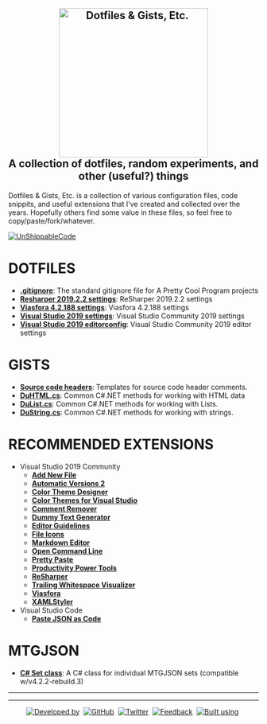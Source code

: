 <!-- GRU-Readme-For-Projects v3.0.18.190924 (https://github.com/APrettyCoolProgram/GRU-Readme) ------------------------
	   GRU-README-For-Projects is customizable README.md template written in GitHub-flavored Markdown and HTML, intended
     for use with GitHub repositories that contain references to other repositories, rather than being a code
     repository itself. The source contains an abundance of comments walking you through how to use each component.
---------------------------------------------------------------------------------------------------------------------->

<h2 align="center">
  <img src="https://github.com/APrettyCoolProgram/dotfiles-gists-etc/blob/master/AppData/Image/project-logo.png" alt="Dotfiles & Gists, Etc." width="300"><br>
  A collection of dotfiles, random experiments, and other (useful?) things
</h2>

Dotfiles & Gists, Etc. is a collection of various configuration files, code snippits, and useful extensions that I've created and collected over the years. Hopefully others find some value in these files, so feel free to copy/paste/fork/whatever.

[![UnShippableCode](https://github.com/APrettyCoolProgram/UnShippableCode/blob/master/reporesources/image/unShippableCodeRepositoryLogo-300.png)](https://github.com/APrettyCoolProgram/UnShippableCode)

# DOTFILES
* [**.gitignore**](https://github.com/APrettyCoolProgram/dotfiles-gists-etc/blob/master/.gitignore): The standard gitignore file for A Pretty Cool Program projects
* [**Resharper 2019.2.2 settings**](https://github.com/APrettyCoolProgram/DotfilesAndGistsEtc/blob/master/Dotfiles/resharper-19.2.2.DotSettings): ReSharper 2019.2.2 settings
* [**Viasfora 4.2.188 settings**](https://github.com/APrettyCoolProgram/DotfilesAndGistsEtc/blob/master/Dotfiles/viasfora_4.2.188.xml): Viasfora 4.2.188 settings
* [**Visual Studio 2019 settings**](https://github.com/APrettyCoolProgram/DotfilesAndGistsEtc/blob/master/Dotfiles/visual-studio-2019.vssettings): Visual Studio Community 2019 settings
* [**Visual Studio 2019 editorconfig**](https://github.com/APrettyCoolProgram/DotfilesAndGistsEtc/blob/master/Dotfiles/visual-studio-2019.editorconfig): Visual Studio Community 2019 editor settings

# GISTS
* [**Source code headers**](https://gist.github.com/APrettyCoolProgram/7df746be2a69552e0772a78749678856): Templates for source code header comments.
* [**DuHTML.cs**](https://gist.github.com/APrettyCoolProgram/564cb0acd1419003c29624a7d5318064): Common C#.NET methods for working with HTML data<br>
* [**DuList.cs**](https://gist.github.com/APrettyCoolProgram/c4da726cd93e11e3e9c7568be58ff342): Common C#.NET methods for working with Lists.<br>
* [**DuString.cs**](https://gist.github.com/APrettyCoolProgram/3f48bafc3ff1f1c95d7100de2fff4db0): Common C#.NET methods for working with strings.<br>

# RECOMMENDED EXTENSIONS
* Visual Studio 2019 Community
  * [**Add New File**](https://marketplace.visualstudio.com/items?itemName=MadsKristensen.AddNewFile)
  * [**Automatic Versions 2**](https://marketplace.visualstudio.com/items?itemName=PrecisionInfinity.AutomaticVersions)
  * [**Color Theme Designer**](https://marketplace.visualstudio.com/items?itemName=ms-madsk.ColorThemeDesigner)
  * [**Color Themes for Visual Studio**](https://marketplace.visualstudio.com/items?itemName=VisualStudioPlatformTeam.ColorThemesforVisualStudio)
  * [**Comment Remover**](https://marketplace.visualstudio.com/items?itemName=MadsKristensen.CommentRemover)
  * [**Dummy Text Generator**](https://marketplace.visualstudio.com/items?itemName=MadsKristensen.DummyTextGenerator)
  * [**Editor Guidelines**](https://marketplace.visualstudio.com/items?itemName=PaulHarrington.EditorGuidelines)
  * [**File Icons**](https://marketplace.visualstudio.com/items?itemName=MadsKristensen.FileIcons)
  * [**Markdown Editor**](https://marketplace.visualstudio.com/items?itemName=MadsKristensen.MarkdownEditor)
  * [**Open Command Line**](https://marketplace.visualstudio.com/items?itemName=MadsKristensen.OpenCommandLine)
  * [**Pretty Paste**](https://marketplace.visualstudio.com/items?itemName=MadsKristensen.PrettyPaste)
  * [**Productivity Power Tools**](https://marketplace.visualstudio.com/items?itemName=VisualStudioPlatformTeam.ProductivityPowerPack2017)
  * [**ReSharper**](https://marketplace.visualstudio.com/items?itemName=JetBrains.ReSharper)
  * [**Trailing Whitespace Visualizer**](https://marketplace.visualstudio.com/items?itemName=MadsKristensen.TrailingWhitespaceVisualizer)
  * [**Viasfora**](https://marketplace.visualstudio.com/items?itemName=TomasRestrepo.Viasfora)
  * [**XAMLStyler**](https://marketplace.visualstudio.com/items?itemName=TeamXavalon.XAMLStyler)
* Visual Studio Code
  * [**Paste JSON as Code**](https://marketplace.visualstudio.com/items?itemName=quicktype.quicktype&ssr=false#overview)

# MTGJSON
* [**C# Set class**](https://github.com/APrettyCoolProgram/DotfilesAndGistsEtc/blob/master/Etc/MTGJSON/MTGJSON_set.cs): A C# class for individual MTGJSON sets (compatible w/v4.2.2-rebuild.3)

***

***
<div align="center">

  [![Developed by](https://img.shields.io/badge/developed%20by-A%20Pretty%20Cool%20Program-17806D.svg)](https://aprettycoolprogram.com)&nbsp;
  [![GitHub](https://img.shields.io/github/followers/aprettycoolprogram.svg?label=GitHub&style=social)](https://github.com/APrettyCoolProgram)&nbsp;
  [![Twitter](https://img.shields.io/twitter/follow/aprettycoolprog.svg?label=Twitter&style=social)](https://twitter.com/aprettycoolprog)&nbsp;
  [![Feedback](https://img.shields.io/badge/contact-info@aprettycoolprogram.com-17806D.svg)](mailto:feedback@aprettycoolprogram.com)&nbsp;
  [![Built using](https://img.shields.io/badge/README%20built%20using-GRU%20README-17806D.svg)](https://github.com/APrettyCoolProgram/GRU--Readme)&nbsp;

</div>
